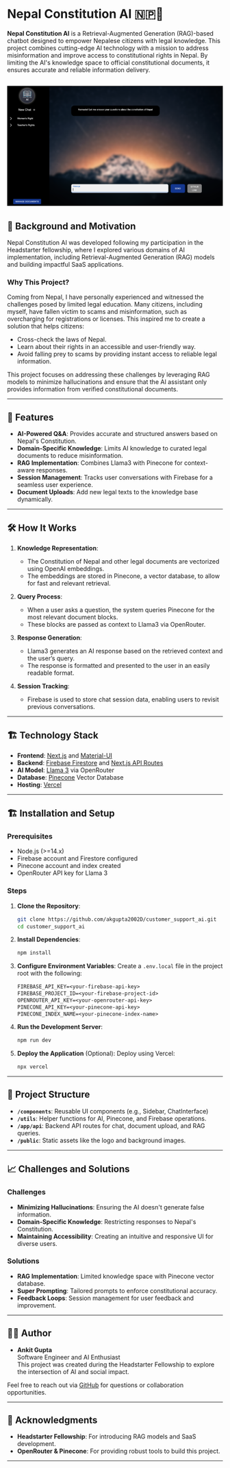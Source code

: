 # Nepal Constitution AI 🇳🇵📜

**Nepal Constitution AI** is a Retrieval-Augmented Generation (RAG)-based chatbot designed to empower Nepalese citizens with legal knowledge. This project combines cutting-edge AI technology with a mission to address misinformation and improve access to constitutional rights in Nepal. By limiting the AI's knowledge space to official constitutional documents, it ensures accurate and reliable information delivery.

![App Display](AppDisplay.png)
---

## 🌟 Background and Motivation

Nepal Constitution AI was developed following my participation in the Headstarter fellowship, where I explored various domains of AI implementation, including Retrieval-Augmented Generation (RAG) models and building impactful SaaS applications. 

### Why This Project?

Coming from Nepal, I have personally experienced and witnessed the challenges posed by limited legal education. Many citizens, including myself, have fallen victim to scams and misinformation, such as overcharging for registrations or licenses. This inspired me to create a solution that helps citizens:
- Cross-check the laws of Nepal.
- Learn about their rights in an accessible and user-friendly way.
- Avoid falling prey to scams by providing instant access to reliable legal information.

This project focuses on addressing these challenges by leveraging RAG models to minimize hallucinations and ensure that the AI assistant only provides information from verified constitutional documents.

---

## 🚀 Features

- **AI-Powered Q&A**: Provides accurate and structured answers based on Nepal's Constitution.
- **Domain-Specific Knowledge**: Limits AI knowledge to curated legal documents to reduce misinformation.
- **RAG Implementation**: Combines Llama3 with Pinecone for context-aware responses.
- **Session Management**: Tracks user conversations with Firebase for a seamless user experience.
- **Document Uploads**: Add new legal texts to the knowledge base dynamically.

---

## 🛠️ How It Works

1. **Knowledge Representation**:
   - The Constitution of Nepal and other legal documents are vectorized using OpenAI embeddings.
   - The embeddings are stored in Pinecone, a vector database, to allow for fast and relevant retrieval.

2. **Query Process**:
   - When a user asks a question, the system queries Pinecone for the most relevant document blocks.
   - These blocks are passed as context to Llama3 via OpenRouter.

3. **Response Generation**:
   - Llama3 generates an AI response based on the retrieved context and the user’s query.
   - The response is formatted and presented to the user in an easily readable format.

4. **Session Tracking**:
   - Firebase is used to store chat session data, enabling users to revisit previous conversations.

---

## 🏗️ Technology Stack

- **Frontend**: [Next.js](https://nextjs.org/) and [Material-UI](https://mui.com/)
- **Backend**: [Firebase Firestore](https://firebase.google.com/products/firestore) and [Next.js API Routes](https://nextjs.org/docs/api-routes/introduction)
- **AI Model**: [Llama 3](https://openrouter.ai/) via OpenRouter
- **Database**: [Pinecone](https://www.pinecone.io/) Vector Database
- **Hosting**: [Vercel](https://vercel.com/)

---

## 🏗️ Installation and Setup

### Prerequisites

- Node.js (>=14.x)
- Firebase account and Firestore configured
- Pinecone account and index created
- OpenRouter API key for Llama 3

### Steps

1. **Clone the Repository**:
   ```bash
   git clone https://github.com/akgupta2002D/customer_support_ai.git
   cd customer_support_ai
   ```

2. **Install Dependencies**:
   ```bash
   npm install
   ```

3. **Configure Environment Variables**:
   Create a `.env.local` file in the project root with the following:
   ```env
   FIREBASE_API_KEY=<your-firebase-api-key>
   FIREBASE_PROJECT_ID=<your-firebase-project-id>
   OPENROUTER_API_KEY=<your-openrouter-api-key>
   PINECONE_API_KEY=<your-pinecone-api-key>
   PINECONE_INDEX_NAME=<your-pinecone-index-name>
   ```

4. **Run the Development Server**:
   ```bash
   npm run dev
   ```

5. **Deploy the Application** (Optional):
   Deploy using Vercel:
   ```bash
   npx vercel
   ```

---

## 📂 Project Structure

- **`/components`**: Reusable UI components (e.g., Sidebar, ChatInterface)
- **`/utils`**: Helper functions for AI, Pinecone, and Firebase operations.
- **`/app/api`**: Backend API routes for chat, document upload, and RAG queries.
- **`/public`**: Static assets like the logo and background images.

---

## 📈 Challenges and Solutions

### Challenges
- **Minimizing Hallucinations**: Ensuring the AI doesn't generate false information.
- **Domain-Specific Knowledge**: Restricting responses to Nepal's Constitution.
- **Maintaining Accessibility**: Creating an intuitive and responsive UI for diverse users.

### Solutions
- **RAG Implementation**: Limited knowledge space with Pinecone vector database.
- **Super Prompting**: Tailored prompts to enforce constitutional accuracy.
- **Feedback Loops**: Session management for user feedback and improvement.

---

## 👨‍💻 Author

- **Ankit Gupta**  
  Software Engineer and AI Enthusiast  
  This project was created during the Headstarter Fellowship to explore the intersection of AI and social impact.  

Feel free to reach out via [GitHub](https://github.com/akgupta2002D) for questions or collaboration opportunities.

---

## 🌟 Acknowledgments

- **Headstarter Fellowship**: For introducing RAG models and SaaS development.
- **OpenRouter & Pinecone**: For providing robust tools to build this project.

---